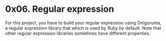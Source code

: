 # 0x06. Regular expression

For this project, you have to build your regular expression using Oniguruma, a regular expression library that which is used by Ruby by default. Note that other regular expression libraries sometimes have different properties.

